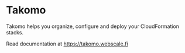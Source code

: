 # Takomo 

Takomo helps you organize, configure and deploy your CloudFormation stacks.

Read documentation at https://takomo.webscale.fi
